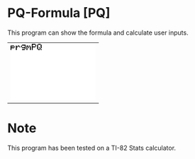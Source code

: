 # PQ-Formula [PQ]
This program can show the formula and calculate user inputs.

<table width="100%"> 
  <tr>
    <td><img src="https://github.com/DevItsMB/pqformula/blob/main/SCREEN.gif" alt="SCREEN01.gif" /></td>
  </tr>
</table>

# Note
This program has been tested on a TI-82 Stats calculator.

